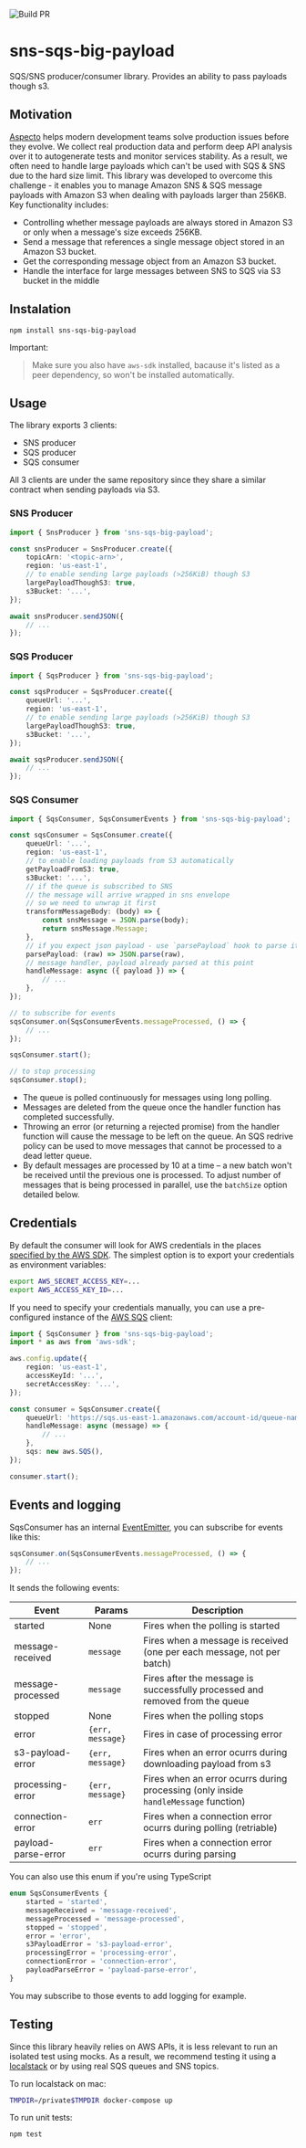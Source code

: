 ![Build PR](https://github.com/aspecto-io/sns-sqs-big-payload/workflows/Build%20PR/badge.svg?branch=master)

# sns-sqs-big-payload

SQS/SNS producer/consumer library. Provides an ability to pass payloads though s3.

## Motivation

[Aspecto](https://www.aspecto.io/?utm_source=github&utm_medium=sqs-sns-big-payload&utm_campaign=readme-p1&utm_content=v1) helps modern development teams solve production issues before they evolve. We collect real production data and perform deep API analysis over it to autogenerate tests and monitor services stability. As a result, we often need to handle large payloads which can't be used with SQS & SNS due to the hard size limit. This library was developed to overcome this challenge - it enables you to manage Amazon SNS & SQS message payloads with Amazon S3 when dealing with payloads larger than 256KB. Key functionality includes:

-   Controlling whether message payloads are always stored in Amazon S3 or only when a message's size exceeds 256KB.
-   Send a message that references a single message object stored in an Amazon S3 bucket.
-   Get the corresponding message object from an Amazon S3 bucket.
-   Handle the interface for large messages between SNS to SQS via S3 bucket in the middle

## Instalation

```
npm install sns-sqs-big-payload
```

Important:

> Make sure you also have `aws-sdk` installed, bacause it's listed as a peer dependency, so won't be installed automatically.

## Usage

The library exports 3 clients:

-   SNS producer
-   SQS producer
-   SQS consumer

All 3 clients are under the same repository since they share a similar contract when sending payloads via S3.

### SNS Producer

```ts
import { SnsProducer } from 'sns-sqs-big-payload';

const snsProducer = SnsProducer.create({
    topicArn: '<topic-arn>',
    region: 'us-east-1',
    // to enable sending large payloads (>256KiB) though S3
    largePayloadThoughS3: true,
    s3Bucket: '...',
});

await snsProducer.sendJSON({
    // ...
});
```

### SQS Producer

```ts
import { SqsProducer } from 'sns-sqs-big-payload';

const sqsProducer = SqsProducer.create({
    queueUrl: '...',
    region: 'us-east-1',
    // to enable sending large payloads (>256KiB) though S3
    largePayloadThoughS3: true,
    s3Bucket: '...',
});

await sqsProducer.sendJSON({
    // ...
});
```

### SQS Consumer

```ts
import { SqsConsumer, SqsConsumerEvents } from 'sns-sqs-big-payload';

const sqsConsumer = SqsConsumer.create({
    queueUrl: '...',
    region: 'us-east-1',
    // to enable loading payloads from S3 automatically
    getPayloadFromS3: true,
    s3Bucket: '...',
    // if the queue is subscribed to SNS
    // the message will arrive wrapped in sns envelope
    // so we need to unwrap it first
    transformMessageBody: (body) => {
        const snsMessage = JSON.parse(body);
        return snsMessage.Message;
    },
    // if you expect json payload - use `parsePayload` hook to parse it
    parsePayload: (raw) => JSON.parse(raw),
    // message handler, payload already parsed at this point
    handleMessage: async ({ payload }) => {
        // ...
    },
});

// to subscribe for events
sqsConsumer.on(SqsConsumerEvents.messageProcessed, () => {
    // ...
});

sqsConsumer.start();

// to stop processing
sqsConsumer.stop();
```

-   The queue is polled continuously for messages using long polling.
-   Messages are deleted from the queue once the handler function has completed successfully.
-   Throwing an error (or returning a rejected promise) from the handler function will cause the message to be left on the queue. An SQS redrive policy can be used to move messages that cannot be processed to a dead letter queue.
-   By default messages are processed by 10 at a time – a new batch won't be received until the previous one is processed. To adjust number of messages that is being processed in parallel, use the `batchSize` option detailed below.

## Credentials

By default the consumer will look for AWS credentials in the places [specified by the AWS SDK](https://docs.aws.amazon.com/sdk-for-javascript/v2/developer-guide/configuring-the-jssdk.html#Setting_AWS_Credentials). The simplest option is to export your credentials as environment variables:

```sh
export AWS_SECRET_ACCESS_KEY=...
export AWS_ACCESS_KEY_ID=...
```

If you need to specify your credentials manually, you can use a pre-configured instance of the [AWS SQS](https://docs.aws.amazon.com/AWSJavaScriptSDK/latest/AWS/SQS.html) client:

```ts
import { SqsConsumer } from 'sns-sqs-big-payload';
import * as aws from 'aws-sdk';

aws.config.update({
    region: 'us-east-1',
    accessKeyId: '...',
    secretAccessKey: '...',
});

const consumer = SqsConsumer.create({
    queueUrl: 'https://sqs.us-east-1.amazonaws.com/account-id/queue-name',
    handleMessage: async (message) => {
        // ...
    },
    sqs: new aws.SQS(),
});

consumer.start();
```

## Events and logging

SqsConsumer has an internal [EventEmitter](https://nodejs.org/api/events.html), you can subscribe for events like this:
```ts
sqsConsumer.on(SqsConsumerEvents.messageProcessed, () => {
    // ...
});
```

It sends the following events:

| Event               | Params           | Description                                                                         |
| ------------------- | ---------------- | ----------------------------------------------------------------------------------- |
| started             | None             | Fires when the polling is started                                                   |
| message-received    | `message`        | Fires when a message is received (one per each message, not per batch)              |
| message-processed   | `message`        | Fires after the message is successfully processed and removed from the queue        |
| stopped             | None             | Fires when the polling stops                                                        |
| error               | `{err, message}` | Fires in case of processing error                                                   |
| s3-payload-error    | `{err, message}` | Fires when an error ocurrs during downloading payload from s3                       |
| processing-error    | `{err, message}` | Fires when an error ocurrs during processing (only inside `handleMessage` function) |
| connection-error    | `err`            | Fires when a connection error ocurrs during polling (retriable)                     |
| payload-parse-error | `err`            | Fires when a connection error ocurrs during parsing                                 |

You can also use this enum if you're using TypeScript

```ts
enum SqsConsumerEvents {
    started = 'started',
    messageReceived = 'message-received',
    messageProcessed = 'message-processed',
    stopped = 'stopped',
    error = 'error',
    s3PayloadError = 's3-payload-error',
    processingError = 'processing-error',
    connectionError = 'connection-error',
    payloadParseError = 'payload-parse-error',
}
```

You may subscribe to those events to add logging for example.

## Testing

Since this library heavily relies on AWS APIs, it is less relevant to run an isolated test using mocks. As a result, we recommend testing it using a [localstack](https://github.com/localstack/localstack) or by using real SQS queues and SNS topics.

To run localstack on mac:

```sh
TMPDIR=/private$TMPDIR docker-compose up
```

To run unit tests:

```sh
npm test
```
